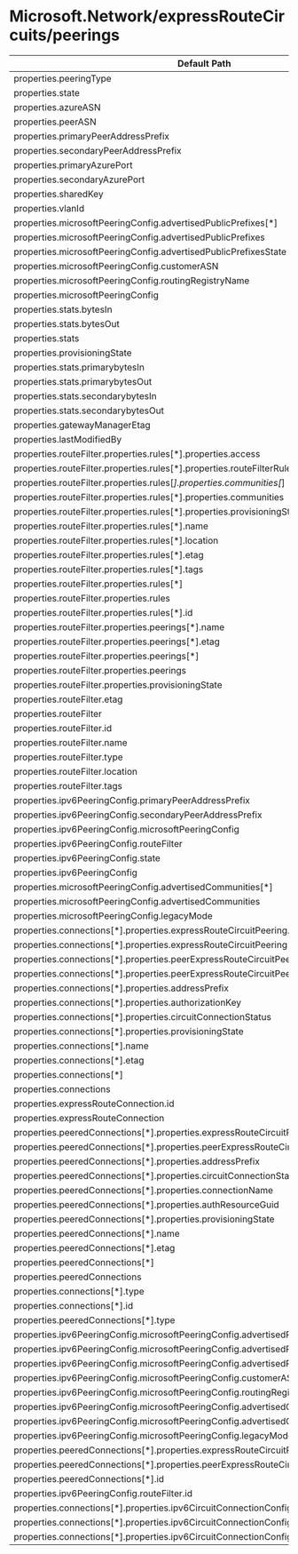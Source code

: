 # Microsoft.Network/expressRouteCircuits/peerings

| Default Path | Alias |
|---|---|
| properties.peeringType | Microsoft.Network/expressRouteCircuits/peerings/peeringType |
| properties.state | Microsoft.Network/expressRouteCircuits/peerings/state |
| properties.azureASN | Microsoft.Network/expressRouteCircuits/peerings/azureASN |
| properties.peerASN | Microsoft.Network/expressRouteCircuits/peerings/peerASN |
| properties.primaryPeerAddressPrefix | Microsoft.Network/expressRouteCircuits/peerings/primaryPeerAddressPrefix |
| properties.secondaryPeerAddressPrefix | Microsoft.Network/expressRouteCircuits/peerings/secondaryPeerAddressPrefix |
| properties.primaryAzurePort | Microsoft.Network/expressRouteCircuits/peerings/primaryAzurePort |
| properties.secondaryAzurePort | Microsoft.Network/expressRouteCircuits/peerings/secondaryAzurePort |
| properties.sharedKey | Microsoft.Network/expressRouteCircuits/peerings/sharedKey |
| properties.vlanId | Microsoft.Network/expressRouteCircuits/peerings/vlanId |
| properties.microsoftPeeringConfig.advertisedPublicPrefixes[*] | Microsoft.Network/expressRouteCircuits/peerings/microsoftPeeringConfig.advertisedPublicPrefixes[*] |
| properties.microsoftPeeringConfig.advertisedPublicPrefixes | Microsoft.Network/expressRouteCircuits/peerings/microsoftPeeringConfig.advertisedPublicPrefixes |
| properties.microsoftPeeringConfig.advertisedPublicPrefixesState | Microsoft.Network/expressRouteCircuits/peerings/microsoftPeeringConfig.advertisedPublicPrefixesState |
| properties.microsoftPeeringConfig.customerASN | Microsoft.Network/expressRouteCircuits/peerings/microsoftPeeringConfig.customerASN |
| properties.microsoftPeeringConfig.routingRegistryName | Microsoft.Network/expressRouteCircuits/peerings/microsoftPeeringConfig.routingRegistryName |
| properties.microsoftPeeringConfig | Microsoft.Network/expressRouteCircuits/peerings/microsoftPeeringConfig |
| properties.stats.bytesIn | Microsoft.Network/expressRouteCircuits/peerings/stats.bytesIn |
| properties.stats.bytesOut | Microsoft.Network/expressRouteCircuits/peerings/stats.bytesOut |
| properties.stats | Microsoft.Network/expressRouteCircuits/peerings/stats |
| properties.provisioningState | Microsoft.Network/expressRouteCircuits/peerings/provisioningState |
| properties.stats.primarybytesIn | Microsoft.Network/expressRouteCircuits/peerings/stats.primarybytesIn |
| properties.stats.primarybytesOut | Microsoft.Network/expressRouteCircuits/peerings/stats.primarybytesOut |
| properties.stats.secondarybytesIn | Microsoft.Network/expressRouteCircuits/peerings/stats.secondarybytesIn |
| properties.stats.secondarybytesOut | Microsoft.Network/expressRouteCircuits/peerings/stats.secondarybytesOut |
| properties.gatewayManagerEtag | Microsoft.Network/expressRouteCircuits/peerings/gatewayManagerEtag |
| properties.lastModifiedBy | Microsoft.Network/expressRouteCircuits/peerings/lastModifiedBy |
| properties.routeFilter.properties.rules[*].properties.access | Microsoft.Network/expressRouteCircuits/peerings/routeFilter.rules[*].access |
| properties.routeFilter.properties.rules[*].properties.routeFilterRuleType | Microsoft.Network/expressRouteCircuits/peerings/routeFilter.rules[*].routeFilterRuleType |
| properties.routeFilter.properties.rules[*].properties.communities[*] | Microsoft.Network/expressRouteCircuits/peerings/routeFilter.rules[*].communities[*] |
| properties.routeFilter.properties.rules[*].properties.communities | Microsoft.Network/expressRouteCircuits/peerings/routeFilter.rules[*].communities |
| properties.routeFilter.properties.rules[*].properties.provisioningState | Microsoft.Network/expressRouteCircuits/peerings/routeFilter.rules[*].provisioningState |
| properties.routeFilter.properties.rules[*].name | Microsoft.Network/expressRouteCircuits/peerings/routeFilter.rules[*].name |
| properties.routeFilter.properties.rules[*].location | Microsoft.Network/expressRouteCircuits/peerings/routeFilter.rules[*].location |
| properties.routeFilter.properties.rules[*].etag | Microsoft.Network/expressRouteCircuits/peerings/routeFilter.rules[*].etag |
| properties.routeFilter.properties.rules[*].tags | Microsoft.Network/expressRouteCircuits/peerings/routeFilter.rules[*].tags |
| properties.routeFilter.properties.rules[*] | Microsoft.Network/expressRouteCircuits/peerings/routeFilter.rules[*] |
| properties.routeFilter.properties.rules | Microsoft.Network/expressRouteCircuits/peerings/routeFilter.rules |
| properties.routeFilter.properties.rules[*].id | Microsoft.Network/expressRouteCircuits/peerings/routeFilter.rules[*].id |
| properties.routeFilter.properties.peerings[*].name | Microsoft.Network/expressRouteCircuits/peerings/routeFilter.peerings[*].name |
| properties.routeFilter.properties.peerings[*].etag | Microsoft.Network/expressRouteCircuits/peerings/routeFilter.peerings[*].etag |
| properties.routeFilter.properties.peerings[*] | Microsoft.Network/expressRouteCircuits/peerings/routeFilter.peerings[*] |
| properties.routeFilter.properties.peerings | Microsoft.Network/expressRouteCircuits/peerings/routeFilter.peerings |
| properties.routeFilter.properties.provisioningState | Microsoft.Network/expressRouteCircuits/peerings/routeFilter.provisioningState |
| properties.routeFilter.etag | Microsoft.Network/expressRouteCircuits/peerings/routeFilter.etag |
| properties.routeFilter | Microsoft.Network/expressRouteCircuits/peerings/routeFilter |
| properties.routeFilter.id | Microsoft.Network/expressRouteCircuits/peerings/routeFilter.id |
| properties.routeFilter.name | Microsoft.Network/expressRouteCircuits/peerings/routeFilter.name |
| properties.routeFilter.type | Microsoft.Network/expressRouteCircuits/peerings/routeFilter.type |
| properties.routeFilter.location | Microsoft.Network/expressRouteCircuits/peerings/routeFilter.location |
| properties.routeFilter.tags | Microsoft.Network/expressRouteCircuits/peerings/routeFilter.tags |
| properties.ipv6PeeringConfig.primaryPeerAddressPrefix | Microsoft.Network/expressRouteCircuits/peerings/ipv6PeeringConfig.primaryPeerAddressPrefix |
| properties.ipv6PeeringConfig.secondaryPeerAddressPrefix | Microsoft.Network/expressRouteCircuits/peerings/ipv6PeeringConfig.secondaryPeerAddressPrefix |
| properties.ipv6PeeringConfig.microsoftPeeringConfig | Microsoft.Network/expressRouteCircuits/peerings/ipv6PeeringConfig.microsoftPeeringConfig |
| properties.ipv6PeeringConfig.routeFilter | Microsoft.Network/expressRouteCircuits/peerings/ipv6PeeringConfig.routeFilter |
| properties.ipv6PeeringConfig.state | Microsoft.Network/expressRouteCircuits/peerings/ipv6PeeringConfig.state |
| properties.ipv6PeeringConfig | Microsoft.Network/expressRouteCircuits/peerings/ipv6PeeringConfig |
| properties.microsoftPeeringConfig.advertisedCommunities[*] | Microsoft.Network/expressRouteCircuits/peerings/microsoftPeeringConfig.advertisedCommunities[*] |
| properties.microsoftPeeringConfig.advertisedCommunities | Microsoft.Network/expressRouteCircuits/peerings/microsoftPeeringConfig.advertisedCommunities |
| properties.microsoftPeeringConfig.legacyMode | Microsoft.Network/expressRouteCircuits/peerings/microsoftPeeringConfig.legacyMode |
| properties.connections[*].properties.expressRouteCircuitPeering.id | Microsoft.Network/expressRouteCircuits/peerings/connections[*].expressRouteCircuitPeering.id |
| properties.connections[*].properties.expressRouteCircuitPeering | Microsoft.Network/expressRouteCircuits/peerings/connections[*].expressRouteCircuitPeering |
| properties.connections[*].properties.peerExpressRouteCircuitPeering.id | Microsoft.Network/expressRouteCircuits/peerings/connections[*].peerExpressRouteCircuitPeering.id |
| properties.connections[*].properties.peerExpressRouteCircuitPeering | Microsoft.Network/expressRouteCircuits/peerings/connections[*].peerExpressRouteCircuitPeering |
| properties.connections[*].properties.addressPrefix | Microsoft.Network/expressRouteCircuits/peerings/connections[*].addressPrefix |
| properties.connections[*].properties.authorizationKey | Microsoft.Network/expressRouteCircuits/peerings/connections[*].authorizationKey |
| properties.connections[*].properties.circuitConnectionStatus | Microsoft.Network/expressRouteCircuits/peerings/connections[*].circuitConnectionStatus |
| properties.connections[*].properties.provisioningState | Microsoft.Network/expressRouteCircuits/peerings/connections[*].provisioningState |
| properties.connections[*].name | Microsoft.Network/expressRouteCircuits/peerings/connections[*].name |
| properties.connections[*].etag | Microsoft.Network/expressRouteCircuits/peerings/connections[*].etag |
| properties.connections[*] | Microsoft.Network/expressRouteCircuits/peerings/connections[*] |
| properties.connections | Microsoft.Network/expressRouteCircuits/peerings/connections |
| properties.expressRouteConnection.id | Microsoft.Network/expressRouteCircuits/peerings/expressRouteConnection.id |
| properties.expressRouteConnection | Microsoft.Network/expressRouteCircuits/peerings/expressRouteConnection |
| properties.peeredConnections[*].properties.expressRouteCircuitPeering | Microsoft.Network/expressRouteCircuits/peerings/peeredConnections[*].expressRouteCircuitPeering |
| properties.peeredConnections[*].properties.peerExpressRouteCircuitPeering | Microsoft.Network/expressRouteCircuits/peerings/peeredConnections[*].peerExpressRouteCircuitPeering |
| properties.peeredConnections[*].properties.addressPrefix | Microsoft.Network/expressRouteCircuits/peerings/peeredConnections[*].addressPrefix |
| properties.peeredConnections[*].properties.circuitConnectionStatus | Microsoft.Network/expressRouteCircuits/peerings/peeredConnections[*].circuitConnectionStatus |
| properties.peeredConnections[*].properties.connectionName | Microsoft.Network/expressRouteCircuits/peerings/peeredConnections[*].connectionName |
| properties.peeredConnections[*].properties.authResourceGuid | Microsoft.Network/expressRouteCircuits/peerings/peeredConnections[*].authResourceGuid |
| properties.peeredConnections[*].properties.provisioningState | Microsoft.Network/expressRouteCircuits/peerings/peeredConnections[*].provisioningState |
| properties.peeredConnections[*].name | Microsoft.Network/expressRouteCircuits/peerings/peeredConnections[*].name |
| properties.peeredConnections[*].etag | Microsoft.Network/expressRouteCircuits/peerings/peeredConnections[*].etag |
| properties.peeredConnections[*] | Microsoft.Network/expressRouteCircuits/peerings/peeredConnections[*] |
| properties.peeredConnections | Microsoft.Network/expressRouteCircuits/peerings/peeredConnections |
| properties.connections[*].type | Microsoft.Network/expressRouteCircuits/peerings/connections[*].type |
| properties.connections[*].id | Microsoft.Network/expressRouteCircuits/peerings/connections[*].id |
| properties.peeredConnections[*].type | Microsoft.Network/expressRouteCircuits/peerings/peeredConnections[*].type |
| properties.ipv6PeeringConfig.microsoftPeeringConfig.advertisedPublicPrefixes[*] | Microsoft.Network/expressRouteCircuits/peerings/ipv6PeeringConfig.microsoftPeeringConfig.advertisedPublicPrefixes[*] |
| properties.ipv6PeeringConfig.microsoftPeeringConfig.advertisedPublicPrefixes | Microsoft.Network/expressRouteCircuits/peerings/ipv6PeeringConfig.microsoftPeeringConfig.advertisedPublicPrefixes |
| properties.ipv6PeeringConfig.microsoftPeeringConfig.advertisedPublicPrefixesState | Microsoft.Network/expressRouteCircuits/peerings/ipv6PeeringConfig.microsoftPeeringConfig.advertisedPublicPrefixesState |
| properties.ipv6PeeringConfig.microsoftPeeringConfig.customerASN | Microsoft.Network/expressRouteCircuits/peerings/ipv6PeeringConfig.microsoftPeeringConfig.customerASN |
| properties.ipv6PeeringConfig.microsoftPeeringConfig.routingRegistryName | Microsoft.Network/expressRouteCircuits/peerings/ipv6PeeringConfig.microsoftPeeringConfig.routingRegistryName |
| properties.ipv6PeeringConfig.microsoftPeeringConfig.advertisedCommunities[*] | Microsoft.Network/expressRouteCircuits/peerings/ipv6PeeringConfig.microsoftPeeringConfig.advertisedCommunities[*] |
| properties.ipv6PeeringConfig.microsoftPeeringConfig.advertisedCommunities | Microsoft.Network/expressRouteCircuits/peerings/ipv6PeeringConfig.microsoftPeeringConfig.advertisedCommunities |
| properties.ipv6PeeringConfig.microsoftPeeringConfig.legacyMode | Microsoft.Network/expressRouteCircuits/peerings/ipv6PeeringConfig.microsoftPeeringConfig.legacyMode |
| properties.peeredConnections[*].properties.expressRouteCircuitPeering.id | Microsoft.Network/expressRouteCircuits/peerings/peeredConnections[*].expressRouteCircuitPeering.id |
| properties.peeredConnections[*].properties.peerExpressRouteCircuitPeering.id | Microsoft.Network/expressRouteCircuits/peerings/peeredConnections[*].peerExpressRouteCircuitPeering.id |
| properties.peeredConnections[*].id | Microsoft.Network/expressRouteCircuits/peerings/peeredConnections[*].id |
| properties.ipv6PeeringConfig.routeFilter.id | Microsoft.Network/expressRouteCircuits/peerings/ipv6PeeringConfig.routeFilter.id |
| properties.connections[*].properties.ipv6CircuitConnectionConfig.addressPrefix | Microsoft.Network/expressRouteCircuits/peerings/connections[*].ipv6CircuitConnectionConfig.addressPrefix |
| properties.connections[*].properties.ipv6CircuitConnectionConfig.circuitConnectionStatus | Microsoft.Network/expressRouteCircuits/peerings/connections[*].ipv6CircuitConnectionConfig.circuitConnectionStatus |
| properties.connections[*].properties.ipv6CircuitConnectionConfig | Microsoft.Network/expressRouteCircuits/peerings/connections[*].ipv6CircuitConnectionConfig |

